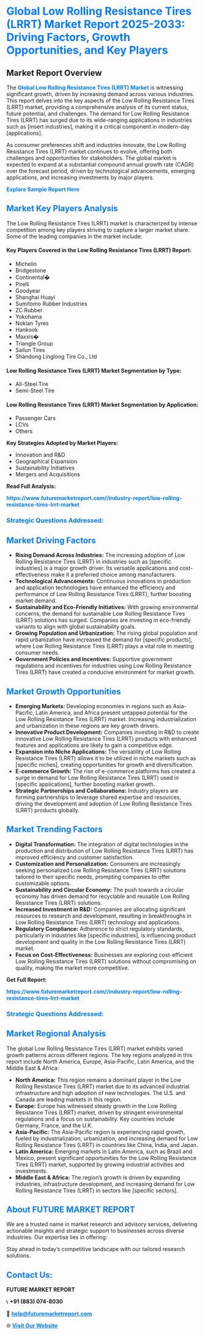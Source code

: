 <h1 style="color: #007BFF;">Global Low Rolling Resistance Tires (LRRT) Market Report 2025-2033: Driving Factors, Growth Opportunities, and Key Players</h1>

<section id="overview">
<h2>Market Report Overview</h2>
<p>The <a href="https://www.futuremarketreport.com//industry-report/low-rolling-resistance-tires-lrrt-market" style="color: #007BFF; text-decoration: none;"><strong>Global Low Rolling Resistance Tires (LRRT) Market</strong></a> is witnessing significant growth, driven by increasing demand across various industries. This report delves into the key aspects of the Low Rolling Resistance Tires (LRRT) market, providing a comprehensive analysis of its current status, future potential, and challenges. The demand for Low Rolling Resistance Tires (LRRT) has surged due to its wide-ranging applications in industries such as [insert industries], making it a critical component in modern-day [applications].</p>
<p>As consumer preferences shift and industries innovate, the Low Rolling Resistance Tires (LRRT) market continues to evolve, offering both challenges and opportunities for stakeholders. The global market is expected to expand at a substantial compound annual growth rate (CAGR) over the forecast period, driven by technological advancements, emerging applications, and increasing investments by major players.</p>
</section>

<section id="overview">
<p><a href="https://www.futuremarketreport.com//request-sample/reportId=87852" style="color: #007BFF; text-decoration: none;"><strong>Explore Sample Report Here</strong></a></p>
</section>

<section id="key-players">
<h2 style="color: #007BFF;">Market Key Players Analysis</h2>
<p>The Low Rolling Resistance Tires (LRRT) market is characterized by intense competition among key players striving to capture a larger market share. Some of the leading companies in the market include:</p>
<h4>Key Players Covered in the Low Rolling Resistance Tires (LRRT) Report:</h4>
<ul><li>Michelin</li><li>Bridgestone</li><li>Continental�</li><li>Pirelli</li><li>Goodyear</li><li>Shanghai Huayi</li><li>Sumitomo Rubber Industries</li><li>ZC Rubber</li><li>Yokohama</li><li>Nokian Tyres</li><li>Hankook</li><li>Maxxis�</li><li>Triangle Group</li><li>Sailun Tires</li><li>Shandong Linglong Tire Co., Ltd</li></ul>
<h4>Low Rolling Resistance Tires (LRRT) Market Segmentation by Type:</h4>
<ul><li>All-Steel Tire</li><li>Semi-Steel Tire</li></ul>

<h4>Low Rolling Resistance Tires (LRRT) Market Segmentation by Application:</h4>
<ul><li>Passenger Cars</li><li>LCVs</li><li>Others</li></ul>
<p><strong>Key Strategies Adopted by Market Players:</strong></p>
<ul>
<li>Innovation and R&D</li>
<li>Geographical Expansion</li>
<li>Sustainability Initiatives</li>
<li>Mergers and Acquisitions</li>
</ul>
</section>

<section>
<p><strong>Read Full Analysis: </strong></p><a href="https://www.futuremarketreport.com//industry-report/low-rolling-resistance-tires-lrrt-market" style="color: #007BFF; text-decoration: none;"><strong>https://www.futuremarketreport.com//industry-report/low-rolling-resistance-tires-lrrt-market</strong></a>
<h3 style="color: #007BFF;">Strategic Questions Addressed:</h3>
</section>

<section id="driving-factors">
<h2 style="color: #007BFF;">Market Driving Factors</h2>
<ul>
<li><strong>Rising Demand Across Industries:</strong> The increasing adoption of Low Rolling Resistance Tires (LRRT) in industries such as [specific industries] is a major growth driver. Its versatile applications and cost-effectiveness make it a preferred choice among manufacturers.</li>
<li><strong>Technological Advancements:</strong> Continuous innovations in production and application technologies have enhanced the efficiency and performance of Low Rolling Resistance Tires (LRRT), further boosting market demand.</li>
<li><strong>Sustainability and Eco-Friendly Initiatives:</strong> With growing environmental concerns, the demand for sustainable Low Rolling Resistance Tires (LRRT) solutions has surged. Companies are investing in eco-friendly variants to align with global sustainability goals.</li>
<li><strong>Growing Population and Urbanization:</strong> The rising global population and rapid urbanization have increased the demand for [specific products], where Low Rolling Resistance Tires (LRRT) plays a vital role in meeting consumer needs.</li>
<li><strong>Government Policies and Incentives:</strong> Supportive government regulations and incentives for industries using Low Rolling Resistance Tires (LRRT) have created a conducive environment for market growth.</li>
</ul>
</section>

<section id="growth-opportunities">
<h2 style="color: #007BFF;">Market Growth Opportunities</h2>
<ul>
<li><strong>Emerging Markets:</strong> Developing economies in regions such as Asia-Pacific, Latin America, and Africa present untapped potential for the Low Rolling Resistance Tires (LRRT) market. Increasing industrialization and urbanization in these regions are key growth drivers.</li>
<li><strong>Innovative Product Development:</strong> Companies investing in R&D to create innovative Low Rolling Resistance Tires (LRRT) products with enhanced features and applications are likely to gain a competitive edge.</li>
<li><strong>Expansion into Niche Applications:</strong> The versatility of Low Rolling Resistance Tires (LRRT) allows it to be utilized in niche markets such as [specific niches], creating opportunities for growth and diversification.</li>
<li><strong>E-commerce Growth:</strong> The rise of e-commerce platforms has created a surge in demand for Low Rolling Resistance Tires (LRRT) used in [specific applications], further boosting market growth.</li>
<li><strong>Strategic Partnerships and Collaborations:</strong> Industry players are forming partnerships to leverage shared expertise and resources, driving the development and adoption of Low Rolling Resistance Tires (LRRT) products globally.</li>
</ul>
</section>

<section id="trending-factors">
<h2 style="color: #007BFF;">Market Trending Factors</h2>
<ul>
<li><strong>Digital Transformation:</strong> The integration of digital technologies in the production and distribution of Low Rolling Resistance Tires (LRRT) has improved efficiency and customer satisfaction.</li>
<li><strong>Customization and Personalization:</strong> Consumers are increasingly seeking personalized Low Rolling Resistance Tires (LRRT) solutions tailored to their specific needs, prompting companies to offer customizable options.</li>
<li><strong>Sustainability and Circular Economy:</strong> The push towards a circular economy has driven demand for recyclable and reusable Low Rolling Resistance Tires (LRRT) solutions.</li>
<li><strong>Increased Investment in R&D:</strong> Companies are allocating significant resources to research and development, resulting in breakthroughs in Low Rolling Resistance Tires (LRRT) technology and applications.</li>
<li><strong>Regulatory Compliance:</strong> Adherence to strict regulatory standards, particularly in industries like [specific industries], is influencing product development and quality in the Low Rolling Resistance Tires (LRRT) market.</li>
<li><strong>Focus on Cost-Effectiveness:</strong> Businesses are exploring cost-efficient Low Rolling Resistance Tires (LRRT) solutions without compromising on quality, making the market more competitive.</li>
</ul>
</section>

<section>
<p><strong>Get Full Report: </strong></p><a href="https://www.futuremarketreport.com//industry-report/low-rolling-resistance-tires-lrrt-market" style="color: #007BFF; text-decoration: none;"><strong>https://www.futuremarketreport.com//industry-report/low-rolling-resistance-tires-lrrt-market</strong></a>
<h3 style="color: #007BFF;">Strategic Questions Addressed:</h3>
</section>


<section id="regional-analysis">
<h2 style="color: #007BFF;">Market Regional Analysis</h2>
<p>The global Low Rolling Resistance Tires (LRRT) market exhibits varied growth patterns across different regions. The key regions analyzed in this report include North America, Europe, Asia-Pacific, Latin America, and the Middle East & Africa:</p>
<ul>
<li><strong>North America:</strong> This region remains a dominant player in the Low Rolling Resistance Tires (LRRT) market due to its advanced industrial infrastructure and high adoption of new technologies. The U.S. and Canada are leading markets in this region.</li>
<li><strong>Europe:</strong> Europe has witnessed steady growth in the Low Rolling Resistance Tires (LRRT) market, driven by stringent environmental regulations and a focus on sustainability. Key countries include Germany, France, and the U.K.</li>
<li><strong>Asia-Pacific:</strong> The Asia-Pacific region is experiencing rapid growth, fueled by industrialization, urbanization, and increasing demand for Low Rolling Resistance Tires (LRRT) in countries like China, India, and Japan.</li>
<li><strong>Latin America:</strong> Emerging markets in Latin America, such as Brazil and Mexico, present significant opportunities for the Low Rolling Resistance Tires (LRRT) market, supported by growing industrial activities and investments.</li>
<li><strong>Middle East & Africa:</strong> The region’s growth is driven by expanding industries, infrastructure development, and increasing demand for Low Rolling Resistance Tires (LRRT) in sectors like [specific sectors].</li>
</ul>
</section>

<footer>
<h2 style="color: #007BFF;">About FUTURE MARKET REPORT</h2>
<p>We are a trusted name in market research and advisory services, delivering actionable insights and strategic support to businesses across diverse industries. Our expertise lies in offering:</p>

<p>Stay ahead in today’s competitive landscape with our tailored research solutions.</p>

<h2 style="color: #007BFF;">Contact Us:</h2>
<p><strong>FUTURE MARKET REPORT</strong></p>
<p>📞 <strong>+91 (883) 074-8030</strong></p>
<p>📧 <strong><a href="mailto:help@futuremarketreport.com" style="color: #007BFF;">help@futuremarketreport.com</a></strong></p>
<p>🌐 <strong><a href="https://www.futuremarketreport.com/" style="color: #007BFF;">Visit Our Website</a></strong></p>
</footer>